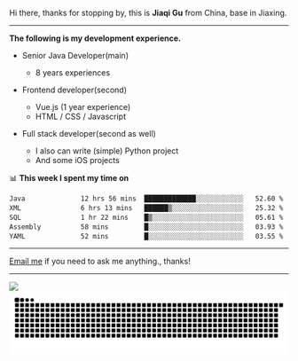 Hi there, thanks for stopping by, this is **Jiaqi Gu** from China, base in Jiaxing.

---

**The following is my development experience.**

- Senior Java Developer(main)
  - 8 years experiences

- Frontend developer(second)
  - Vue.js (1 year experience)
  - HTML / CSS / Javascript
  
- Full stack developer(second as well)
  - I also can write (simple) Python project
  - And some iOS projects

📊 **This week I spent my time on**
<!--START_SECTION:waka-->

```txt
Java              12 hrs 56 mins  █████████████░░░░░░░░░░░░   52.60 %
XML               6 hrs 13 mins   ██████▒░░░░░░░░░░░░░░░░░░   25.32 %
SQL               1 hr 22 mins    █▒░░░░░░░░░░░░░░░░░░░░░░░   05.61 %
Assembly          58 mins         █░░░░░░░░░░░░░░░░░░░░░░░░   03.93 %
YAML              52 mins         █░░░░░░░░░░░░░░░░░░░░░░░░   03.55 %
```

<!--END_SECTION:waka-->

---

[Email me](mailto:htk2klwgr@mozmail.com?subject=Hiring_from_GitHub) if you need to ask me anything., thanks!

---

![]( https://visitor-badge.glitch.me/badge?page_id=githubgujiaqi)
![]( https://github.com/droid-Q/droid-Q/raw/output/github-contribution-grid-snake.svg#gh-dark-mode-only)
